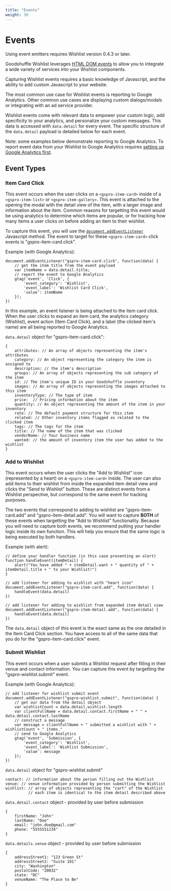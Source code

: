 ```yaml
---
title: "Events"
weight: 30
---
```


# Events

Using event emitters requires Wishlist version 0.4.3 or later.

Goodshuffle Wishlist leverages [HTML DOM events](https://developer.mozilla.org/en-US/docs/Web/API/Document_Object_Model/Events)
to allow you to integrate a wide variety of services into your Wishlist components.

Capturing Wishlist events requires a basic knowledge of Javascript, and the ability to add custom Javascript to your website.

The most common use case for Wishlist events is reporting to Google Analytics. Other common use cases are displaying custom dialogs/modals or integrating with an ad service provider.

Wishlist events come with relevant data to empower your custom logic, add specificity to your analytics, and personalize your custom messages.
This data is accessed with `data.detail` for every event. The specific structure of the `data.detail` payload is detailed below for each event.

Note: some examples below demonstrate reporting to Google Analytics. To report event data from your Wishlist to Google Analytics requires [setting up Google Analytics first](https://developers.google.com/analytics/devguides/collection/analyticsjs).

## Event Types

### Item Card Click

This event occurs when the user clicks on a `<gspro-item-card>` inside of a `<gspro-item-list>` or `<gspro-item-gallery>`.
This event is attached to the opening the modal with the detail view of the item, with a larger image and information about the item.
Common reasons for targetting this event would be using analytics to determine which items are popular, or for tracking how many items a user clicks on before adding an item to their wishlist.

To capture this event, you will use the [`document.addEventListener`](https://developer.mozilla.org/en-US/docs/Web/API/EventTarget/addEventListener) Javascript method. The event to target for these `<gspro-item-card>` click events is "gspro-item-card.click".

Example (with Google Analytics):
```
document.addEventListener("gspro-item-card.click", function(data) {
    // get the item title from the event payload
    var itemName = data.detail.title;
    // report the event to Google Analytics
    gtag('event', 'Click', {
        'event_category': 'Wishlist',
        'event_label': 'Wishlist Card Click',
        'value': itemName
    });
})
```

In this example, an event listener is being attached to the item card click. When the user clicks to expand an item card, the analytics category (Wishlist), event action (Item Card Click), and a label (the clicked item's name) are all being reported to Google Analytics.

`data.detail` object for "gspro-item-card.click":
```
{
    attributes: // An array of objects representing the item's attributes
    category: // An object representing the category the item is assigned to
    description: // the item's description
    groups: // An array of objects representing the sub category of the item
    id: // The item's unique ID in your Goodshuffle inventory
    images: // An array of objects representing the images attached to this item
    inventoryType: // The type of item
    price:  // Pricing information about the item
    quantity: // An object representing the amount of the item in your inventory
    rate: // The default payment structure for this item
    related: // Other inventory items flagged as related to the clicked item
    tags: // The tags for the item
    title: // The name of the item that was clicked
    vendorName: // Your business name
    wanted: // the amount of inventory item the user has added to the wishlist
}
```

### Add to Wishlist

This event occurs when the user clicks the "Add to Wishlist" icon (represented by a heart) on a `<gspro-item-card>` inside.
The user can also add items to their wishlist from inside the expanded item detail view and clicks the "Send to Wishlist" button.
These are distinct events from a Wishlist perspective, but correspond to the same event for tracking purposes.

The two events that correspond to adding to wishlist are "gspro-item-card.add" and "gspro-item-detail.add".
You will want to capture **BOTH** of these events when targetting the "Add to Wishlist" functionality.
Because you will need to capture both events, we recommend putting your handler logic inside its own function.
This will help you ensure that the same logic is being executed by both handlers.

Example (with alert):
```
// define your handler function (in this case presenting an alert)
function handleEvent(itemDetail) {
    alert("You have added " + itemDetail.want + " quantity of " + itemDetail.title + " to your Wishlist!")
}

// add listener for adding to wishlist with "heart icon"
document.addEventListener("gspro-item-card.add", function(data) {
    handleEvent(data.detail)
})

// add listener for adding to wishlist from expanded item detail view
document.addEventListener("gspro-item-detail.add", function(data) {
    handleEvent(data.detail)
})

```

The `data.detail` object of this event is the exact same as the one detailed in the Item Card Click section. You have access to all of the same data that you do for the "gspro-item-card.click" event.

### Submit Wishlist

This event occurs when a user submits a Wishlist request after filling in their venue and contact information.
You can capture this event by targetting the "gspro-wishlist.submit" event. 

Example (with Google Analytics):
```
// add listener for wishlist submit event
document.addEventListener("gspro-wishlist.submit", function(data) {
    // get our data from the detail object
    var wishlistCount = data.detail.wishlist.length
    var clientFullName = data.detail.contact.firstName + " " + data.detail.contact.lastName
    // construct a message
    var message = clientFullName + " submitted a wishlist with " + wishlistCount + " items."
    // send to Google Analytics
    gtag('event', 'Submission', {
        'event_category': 'Wishlist',
        'event_label': 'Wishlist Submission',
        'value': message
    });
})
```

`data.detail` object for "gspro-wishlist.submit"
```
contact: // information about the person filling out the Wishlist
venue: // venue information provided by person submitting the Wishlist
wishlist: // array of objects representing the "cart" of the Wishlist
          // each item is identical to the item detail described above
```

`data.detail.contact` object - provided by user before submission
```
{
    firstName: "John"
    lastName: "Doe"
    email: "john.doe@gmail.com"
    phone: "5555551234"
}
```

`data.details.venue` object - provided by user before submission
```
{
    addressStreet1: "123 Green St"
    addressStreet2: "Suite 101"
    city: "Washington"
    postalCode: "20032"
    state: "DC"
    venueName: "The Place to Be"
}
```
